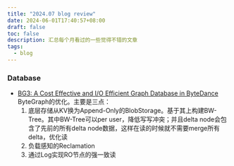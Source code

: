 ```yaml
---
title: "2024.07 blog review"
date: 2024-06-01T17:40:57+08:00
draft: false
toc: false
description: 汇总每个月看过的一些觉得不错的文章
tags: 
  - blog
---
```



### Database
- [BG3: A Cost Effective and I/O Efficient Graph Database in ByteDance](https://db.in.tum.de/teaching/ss16/moderndbs/chapter8.pdf) ByteGraph的优化。主要是三点：
  1. 底层存储从KV换为Append-Only的BlobStorage。基于其上构建BW-Tree。其中BW-Tree可以per user，降低写写冲突；并且delta node会包含了先前的所有delta node数据，这样在读的时候就不需要merge所有delta，优化读
  2. 负载感知的Reclamation
  3. 通过Log实现RO节点的强一致读